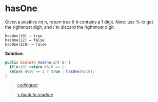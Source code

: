 # hasOne

Given a positive int n, return true if it contains a 1 digit. Note: use % to get the rightmost digit, and / to discard the rightmost digit.

```
hasOne(10) → true
hasOne(22) → false
hasOne(220) → false
```

**Solution:**

```java
public boolean hasOne(int n) {
  if(n<10) return n%10 == 1;
  return n%10 == 1 ? true : hasOne(n/10);
}
```

> _[codingbat](https://codingbat.com/prob/p191212)_

> [< _back to readme_](/README.md)